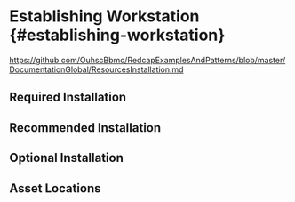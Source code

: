 Establishing Workstation {#establishing-workstation}
====================================

https://github.com/OuhscBbmc/RedcapExamplesAndPatterns/blob/master/DocumentationGlobal/ResourcesInstallation.md

Required Installation
------------------------------------

Recommended Installation
------------------------------------

Optional Installation
------------------------------------

Asset Locations
------------------------------------
